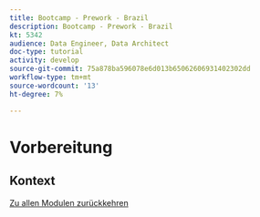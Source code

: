 ```yaml
---
title: Bootcamp - Prework - Brazil
description: Bootcamp - Prework - Brazil
kt: 5342
audience: Data Engineer, Data Architect
doc-type: tutorial
activity: develop
source-git-commit: 75a878ba596078e6d013b65062606931402302dd
workflow-type: tm+mt
source-wordcount: '13'
ht-degree: 7%

---
```


# Vorbereitung

## Kontext


[Zu allen Modulen zurückkehren](./overview.md)
